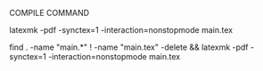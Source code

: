 COMPILE COMMAND

latexmk -pdf -synctex=1 -interaction=nonstopmode main.tex

find . -name "main.*" ! -name "main.tex" -delete && latexmk -pdf -synctex=1 -interaction=nonstopmode main.tex